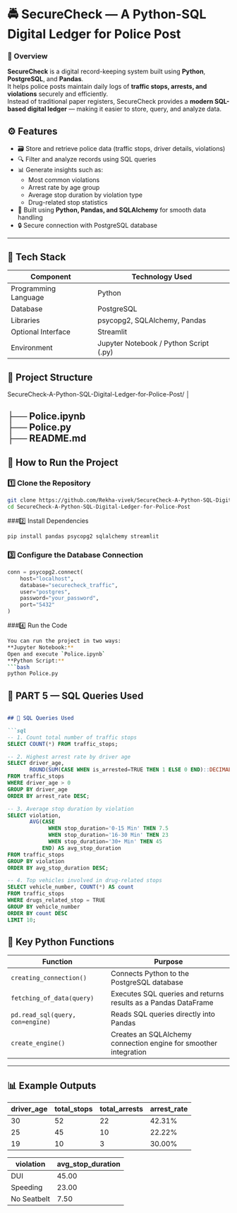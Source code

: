 # 🚔 SecureCheck — A Python-SQL Digital Ledger for Police Post

### 📖 Overview
**SecureCheck** is a digital record-keeping system built using **Python**, **PostgreSQL**, and **Pandas**.  
It helps police posts maintain daily logs of **traffic stops, arrests, and violations** securely and efficiently.  
Instead of traditional paper registers, SecureCheck provides a **modern SQL-based digital ledger** — making it easier to store, query, and analyze data.

## ⚙️ Features
- 🗃️ Store and retrieve police data (traffic stops, driver details, violations)
- 🔍 Filter and analyze records using SQL queries
- 📊 Generate insights such as:
  - Most common violations  
  - Arrest rate by age group  
  - Average stop duration by violation type  
  - Drug-related stop statistics  
- 🧠 Built using **Python, Pandas, and SQLAlchemy** for smooth data handling
- 🔒 Secure connection with PostgreSQL database

---

## 🧰 Tech Stack
| Component | Technology Used |
|------------|----------------|
| Programming Language | Python |
| Database | PostgreSQL |
| Libraries | psycopg2, SQLAlchemy, Pandas |
| Optional Interface | Streamlit |
| Environment | Jupyter Notebook / Python Script (.py) |

## 📁 Project Structure
SecureCheck-A-Python-SQL-Digital-Ledger-for-Police-Post/
│

├── Police.ipynb       
├── Police.py          
├── README.md         
---

## 🚀 How to Run the Project

### 1️⃣ Clone the Repository
```bash
git clone https://github.com/Rekha-vivek/SecureCheck-A-Python-SQL-Digital-Ledger-for-Police-Post.git
cd SecureCheck-A-Python-SQL-Digital-Ledger-for-Police-Post
```

###2️⃣ Install Dependencies
```bash
pip install pandas psycopg2 sqlalchemy streamlit
```

### 3️⃣ Configure the Database Connection
```python
conn = psycopg2.connect(
    host="localhost",
    database="securecheck_traffic",
    user="postgres",
    password="your_password",
    port="5432"
)
```
###4️⃣ Run the Code
```bash
You can run the project in two ways:
**Jupyter Notebook:**
Open and execute `Police.ipynb`
**Python Script:**
```bash
python Police.py
```

## 🧡 **PART 5 — SQL Queries Used** 

```markdown

## 🧮 SQL Queries Used

```sql
-- 1. Count total number of traffic stops
SELECT COUNT(*) FROM traffic_stops;

-- 2. Highest arrest rate by driver age
SELECT driver_age,
       ROUND(SUM(CASE WHEN is_arrested=TRUE THEN 1 ELSE 0 END)::DECIMAL / COUNT(*) * 100, 2) AS arrest_rate
FROM traffic_stops
WHERE driver_age > 0
GROUP BY driver_age
ORDER BY arrest_rate DESC;

-- 3. Average stop duration by violation
SELECT violation,
       AVG(CASE 
             WHEN stop_duration='0-15 Min' THEN 7.5
             WHEN stop_duration='16-30 Min' THEN 23
             WHEN stop_duration='30+ Min' THEN 45 
           END) AS avg_stop_duration
FROM traffic_stops
GROUP BY violation
ORDER BY avg_stop_duration DESC;

-- 4. Top vehicles involved in drug-related stops
SELECT vehicle_number, COUNT(*) AS count
FROM traffic_stops
WHERE drugs_related_stop = TRUE
GROUP BY vehicle_number
ORDER BY count DESC
LIMIT 10;
```
## 🧩 Key Python Functions

| Function | Purpose |
|-----------|----------|
| `creating_connection()` | Connects Python to the PostgreSQL database |
| `fetching_of_data(query)` | Executes SQL queries and returns results as a Pandas DataFrame |
| `pd.read_sql(query, con=engine)` | Reads SQL queries directly into Pandas |
| `create_engine()` | Creates an SQLAlchemy connection engine for smoother integration |

---

## 📊 Example Outputs

| driver_age | total_stops | total_arrests | arrest_rate |
|-------------|-------------|----------------|--------------|
| 30 | 52 | 22 | 42.31% |
| 25 | 45 | 10 | 22.22% |
| 19 | 10 | 3 | 30.00% |

| violation | avg_stop_duration |
|------------|-------------------|
| DUI | 45.00 |
| Speeding | 23.00 |
| No Seatbelt | 7.50 |
